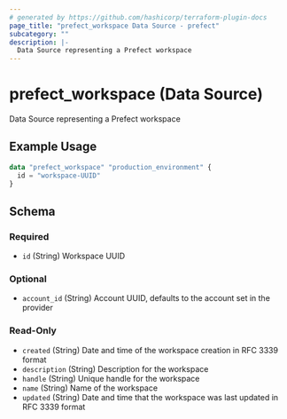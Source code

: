```yaml
---
# generated by https://github.com/hashicorp/terraform-plugin-docs
page_title: "prefect_workspace Data Source - prefect"
subcategory: ""
description: |-
  Data Source representing a Prefect workspace
---
```


# prefect_workspace (Data Source)

Data Source representing a Prefect workspace

## Example Usage

```terraform
data "prefect_workspace" "production_environment" {
  id = "workspace-UUID"
}
```

<!-- schema generated by tfplugindocs -->
## Schema

### Required

- `id` (String) Workspace UUID

### Optional

- `account_id` (String) Account UUID, defaults to the account set in the provider

### Read-Only

- `created` (String) Date and time of the workspace creation in RFC 3339 format
- `description` (String) Description for the workspace
- `handle` (String) Unique handle for the workspace
- `name` (String) Name of the workspace
- `updated` (String) Date and time that the workspace was last updated in RFC 3339 format
